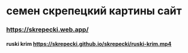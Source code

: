 # семен скрепецкий картины сайт
### https://skrepecki.web.app/ 
#### ruski krim https://skrepecki.github.io/skrepecki/ruski-krim.mp4
